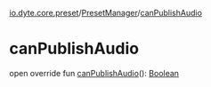 [io.dyte.core.preset](../index.md)/[PresetManager](index.md)/[canPublishAudio](can-publish-audio.md)

# canPublishAudio


open override fun [canPublishAudio](can-publish-audio.md)(): [Boolean](https://kotlinlang.org/api/latest/jvm/stdlib/kotlin/-boolean/index.html)

